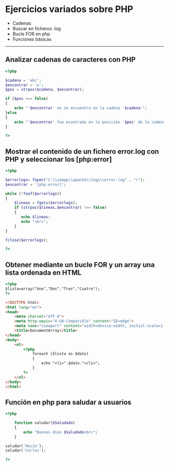 # Ejercicios variados sobre PHP
- Cadenas
- Buscar en ficheros .log
- Bucle FOR en php
- Funciones básicas
---------------------------------------

## Analizar cadenas de caracteres con PHP
```php
<?php

$cadena = 'abc';
$encontrar = 'w';
$pos = strpos($cadena, $encontrar);

if ($pos === false) 
{
    echo "'$encontrar' no se encuentra en la cadena '$cadena'";
}else 
{
    echo "'$encontrar' fue econtrada en la posición '$pos' de la cadena '$cadena'";
}

?>
```
## Mostrar el contenido de un fichero error.log con PHP y seleccionar los [php:error]
```php
<?php

$errorlogs= fopen("C:\\xampp\\apache\\logs\\error.log" , "r");
$encontrar = '[php:error]';

while (!feof($errorlogs))
{
    $lineas = fgets($errorlogs);
    if (strpos($lineas,$encontrar) !== false)
    {
       echo $lineas;
       echo "<br>";
    }
}

fclose($errorlogs);

?>
```
## Obtener mediante un bucle FOR y un array una lista ordenada en HTML

```html
<?php
$lista=array("Uno","Dos","Tres","Cuatro");
?>

<!DOCTYPE html>
<html lang="en">
<head>
    <meta charset="UTF-8">
    <meta http-equiv="X-UA-Compatible" content="IE=edge">
    <meta name="viewport" content="width=device-width, initial-scale=1.0">
    <title>DocumentArray</title>
</head>
<body>
    <ol>
        <?php
            foreach ($lista as $dato)
            {
                echo "<li>".$dato."</li>";
            }
        ?>
    </ol>
</body>
</html>
```
## Función en php para saludar a usuarios
```php
<?php

    function saludar($Saludado)
    {
        echo "Buenos días $Saludado<br>";
    }

saludar('Rocío');
saludar('Carlos');

?>
```

